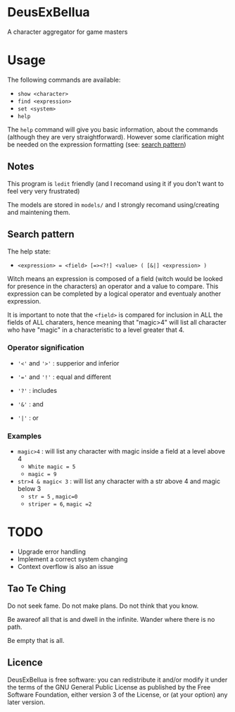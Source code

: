 DeusExBellua
============

A character aggregator for game masters

Usage
===========
The following commands are available:

+ `show <character>`
+ `find <expression>`
+ `set <system>`
+ `help`

The `help` command will give you basic information, about the commands (although they are very straightforward).
However some clarification might be needed on the expression formatting (see: [search pattern](#search-pattern))

Notes
-----------
This program is `ledit` friendly (and I recomand using it if you don't want to feel very very frustrated)

The models are stored in `models/` and I strongly recomand using/creating and maintening them.

Search pattern
-----------
The help state:

+ `<expression> = <field> [=><?!] <value> ( [&|] <expression> )`

Witch means an expression is composed of a field (witch would be looked for presence in the characters) an operator and a value to compare. This expression can be completed by a logical operator and eventualy another expression.

It is important to note that the `<field>` is compared for inclusion in ALL the fields of ALL charaters, 
hence meaning that "magic>4" will list all character who have "magic" in a characteristic  to a level greater that 4.

### Operator signification
+ `'<'` and `'>'` : supperior and inferior
+ `'='` and `'!'` : equal and different
+ `'?'` : includes

+ `'&'` : and
+ `'|'` : or

### Examples
+ `magic>4` : will list any character with magic inside a field at a level above 4
	+ `White magic = 5`
	+ `magic = 9`
+ `str>4 & magic< 3` : will list any character with a str above 4 and magic below 3
	+ `str = 5` , `magic=0`
	+ `striper = 6`, `magic =2`

TODO
===========
+ Upgrade error handling
+ Implement a correct system changing
+ Context overflow is also an issue

Tao Te Ching
------------

Do not seek fame. Do not make plans. Do not think that you know.

Be awareof all that is and dwell in the infinite. Wander where there is no path.

Be empty that is all.

Licence
-----------
DeusExBellua is free software: you can redistribute it and/or modify
it under the terms of the GNU General Public License as published by
the Free Software Foundation, either version 3 of the License, or
(at your option) any later version.
